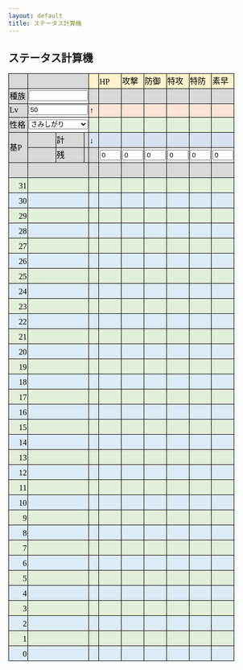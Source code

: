 ```yaml
---
layout: default
title: ステータス計算機
---
```


## ステータス計算機

<style>
<!--
@page
  {margin:.75in .7in .75in .7in;}
.style0
  {text-align:general;
  vertical-align:bottom;
  white-space:nowrap;
  color:black;
  font-size:12.0pt;
  font-weight:400;
  font-style:normal;
  text-decoration:none;
  font-family:"ＭＳ Ｐゴシック";
  border:none;}
td
  {padding-top:1px;
  padding-right:1px;
  padding-left:1px;
  color:black;
  font-size:12.0pt;
  font-weight:400;
  font-style:normal;
  text-decoration:none;
  font-family:"ＭＳ Ｐゴシック";
  text-align:general;
  vertical-align:bottom;
  border:none;
  white-space:nowrap;}
.xl65
  {color:black;
  font-size:11.0pt;}
.xl66
  {border:.5pt solid black;
  background:#DDEBF7;}
.xl67
  {border:.5pt solid black;
  background:#E2EFDA;}
.xl68
  {border:.5pt solid black;
  background:#FFF2CC;}
.xl69
  {border:.5pt solid black;
  background:#FCE4D6;}
.xl70
  {border:.5pt solid black;
  background:#D9E1F2;}
.xl71
  {border:.5pt solid black;
  background:#D9D9D9;}
.xl72
  {border-top:.5pt solid black;
  border-right:.5pt solid black;
  border-bottom:.5pt solid black;
  border-left:none;
  background:#FFF2CC;}
.xl73
  {text-align:center;
  border:.5pt solid black;
  background:#D9D9D9;}
.xl74
  {border-top:.5pt solid black;
  border-right:.5pt solid black;
  border-bottom:.5pt solid black;
  border-left:none;
  background:#D9D9D9;}
.xl75
  {border-top:.5pt solid black;
  border-right:.5pt solid black;
  border-bottom:.5pt solid black;
  border-left:none;
  background:#FCE4D6;}
.xl76
  {border-top:.5pt solid black;
  border-right:.5pt solid black;
  border-bottom:.5pt solid black;
  border-left:none;
  background:#E2EFDA;}
.xl77
  {border-top:.5pt solid black;
  border-right:.5pt solid black;
  border-bottom:.5pt solid black;
  border-left:none;
  background:#D9E1F2;}
.xl78
  {border-top:.5pt solid black;
  border-right:.5pt solid black;
  border-bottom:.5pt solid black;
  border-left:none;
  background:#DDEBF7;}
.xl79
  {border-top:none;
  border-right:.5pt solid black;
  border-bottom:.5pt solid black;
  border-left:.5pt solid black;
  background:#E2EFDA;}
.xl80
  {border-top:.5pt solid black;
  border-right:none;
  border-bottom:.5pt solid black;
  border-left:.5pt solid black;
  background:#D9D9D9;}
.xl81
  {border-top:.5pt solid black;
  border-right:.5pt solid black;
  border-bottom:none;
  border-left:.5pt solid black;
  background:#D9D9D9;}
.xl82
  {border:.5pt solid black;}
.xl83
  {vertical-align:middle;
  border:.5pt solid black;
  background:#D9D9D9;}
.xl84
  {font-size:11.0pt;}
.xl85
  {border-top:.5pt solid black;
  border-right:none;
  border-bottom:.5pt solid black;
  border-left:.5pt solid black;
  background:#DDEBF7;}
.xl86
  {border-top:.5pt solid black;
  border-right:none;
  border-bottom:.5pt solid black;
  border-left:none;
  background:#DDEBF7;}
.xl87
  {border-top:.5pt solid black;
  border-right:none;
  border-bottom:.5pt solid black;
  border-left:.5pt solid black;
  background:#E2EFDA;}
.xl88
  {border-top:.5pt solid black;
  border-right:none;
  border-bottom:.5pt solid black;
  border-left:none;
  background:#E2EFDA;}
.xl89
  {border-top:none;
  border-right:.5pt solid black;
  border-bottom:.5pt solid black;
  border-left:.5pt solid black;
  background:#D9D9D9;}
.xl90
  {vertical-align:middle;
  border-top:.5pt solid black;
  border-right:.5pt solid black;
  border-bottom:none;
  border-left:.5pt solid black;
  background:#D9D9D9;}
.xl91
  {vertical-align:middle;
  border-top:none;
  border-right:.5pt solid black;
  border-bottom:.5pt solid black;
  border-left:.5pt solid black;
  background:#D9D9D9;}
.xl92
  {vertical-align:middle;
  border:.5pt solid black;}
ruby
  {ruby-align:left;}
rt
  {color:windowtext;
  font-size:6.0pt;
  font-weight:400;
  font-style:normal;
  text-decoration:none;
  font-family:"ＭＳ Ｐゴシック";
  display:none;}
-->
</style>

<table border=0 cellpadding=0 cellspacing=0 width=449 style='border-collapse: collapse;table-layout:fixed;width:337pt'>
 <tbody>
  <tr height=20 style='height:15.0pt'>
   <td height=20 class=xl71 width=44 style='height:15.0pt;width:33pt'>　</td>
   <td colspan=3 class=xl83 width=121 style='border-left:none;width:91pt'>　</td>
   <td class=xl72 width=20 style='width:15pt'>　</td>
   <td class=xl68 width=44 style='border-left:none;width:33pt'>HP</td>
   <td class=xl68 width=44 style='border-left:none;width:33pt'>攻撃</td>
   <td class=xl68 width=44 style='border-left:none;width:33pt'>防御</td>
   <td class=xl68 width=44 style='border-left:none;width:33pt'>特攻</td>
   <td class=xl68 width=44 style='border-left:none;width:33pt'>特防</td>
   <td class=xl68 width=44 style='border-left:none;width:33pt'>素早</td>
  </tr>
  <tr height=20 style='height:15.0pt'>
   <td height=20 class=xl71 style='height:15.0pt;border-top:none'>種族</td>
   <td colspan=3 class=xl92 style='border-left:none'><input type='text' style="width:89pt" id="poke"></td>
   <td class=xl74 style='border-top:none'>　</td>
   <td class=xl71 align=right style='border-top:none;border-left:none' id='base_h'></td>
   <td class=xl71 align=right style='border-top:none;border-left:none' id='base_a'></td>
   <td class=xl71 align=right style='border-top:none;border-left:none' id='base_b'></td>
   <td class=xl71 align=right style='border-top:none;border-left:none' id='base_c'></td>
   <td class=xl71 align=right style='border-top:none;border-left:none' id='base_d'></td>
   <td class=xl71 align=right style='border-top:none;border-left:none' id='base_s'></td>
  </tr>
  <tr height=20 style='height:15.0pt'>
   <td height=20 class=xl83 style='height:15.0pt;border-top:none'>Lv</td>
   <td colspan=3 class=xl92 align=right style='border-left:none'><input type='text' value="50" style="width:89pt" id="lv"></td>
   <td class=xl75 style='border-top:none'>↑</td>
   <td class=xl69 align=right style='border-top:none;border-left:none' id='upper_h'></td>
   <td class=xl69 align=right style='border-top:none;border-left:none' id='upper_a'></td>
   <td class=xl69 align=right style='border-top:none;border-left:none' id='upper_b'></td>
   <td class=xl69 align=right style='border-top:none;border-left:none' id='upper_c'></td>
   <td class=xl69 align=right style='border-top:none;border-left:none' id='upper_d'></td>
   <td class=xl69 align=right style='border-top:none;border-left:none' id='upper_s'></td>
  </tr>
  <tr height=20 style='height:15.0pt'>
   <td height=20 class=xl71 style='height:15.0pt;border-top:none'>性格</td>
   <td colspan=3 class=xl92 style='border-left:none'>
     <select id="nature" style="width:89pt">
       <option value="さみしがり">さみしがり</option>
       <option value="ゆうかん">ゆうかん</option>
       <option value="いじっぱり">いじっぱり</option>
       <option value="やんちゃ">やんちゃ</option>
       <option value="ずぶとい">ずぶとい</option>
       <option value="のんき">のんき</option>
       <option value="わんぱく">わんぱく</option>
       <option value="のうてんき">のうてんき</option>
       <option value="おくびょう">おくびょう</option>
       <option value="せっかち">せっかち</option>
       <option value="ようき">ようき</option>
       <option value="むじゃき">むじゃき</option>
       <option value="ひかえめ">ひかえめ</option>
       <option value="おっとり">おっとり</option>
       <option value="れいせい">れいせい</option>
       <option value="うっかりや">うっかりや</option>
       <option value="おだやか">おだやか</option>
       <option value="おとなしい">おとなしい</option>
       <option value="なまいき">なまいき</option>
       <option value="しんちょう">しんちょう</option>
       <option value="がんばりや">がんばりや</option>
       <option value="きまぐれ">きまぐれ</option>
       <option value="すなお">すなお</option>
       <option value="てれや">てれや</option>
       <option value="まじめ">まじめ</option>
     </select>
   </td>
   <td class=xl76 style='border-top:none'>　</td>
   <td class=xl67 align=right style='border-top:none;border-left:none' id='normal_h'></td>
   <td class=xl67 align=right style='border-top:none;border-left:none' id='normal_a'></td>
   <td class=xl67 align=right style='border-top:none;border-left:none' id='normal_b'></td>
   <td class=xl67 align=right style='border-top:none;border-left:none' id='normal_c'></td>
   <td class=xl67 align=right style='border-top:none;border-left:none' id='normal_d'></td>
   <td class=xl67 align=right style='border-top:none;border-left:none' id='normal_s'></td>
  </tr>
  <tr height=20 style='height:15.0pt'>
   <td rowspan=2 height=40 class=xl90 style='border-bottom:.5pt solid black;  height:30.0pt;border-top:none'>基P</td>
   <td class=xl83 style='border-top:none;border-left:none'></td>
   <td class=xl81 style='border-top:none;border-left:none'>計</td>
   <td class=xl81 align=right style='border-top:none;border-left:none' id='ev_all'></td>
   <td class=xl77 style='border-top:none'>↓</td>
   <td class=xl70 align=right style='border-top:none;border-left:none' id='lower_h'></td>
   <td class=xl70 align=right style='border-top:none;border-left:none' id='lower_a'></td>
   <td class=xl70 align=right style='border-top:none;border-left:none' id='lower_b'></td>
   <td class=xl70 align=right style='border-top:none;border-left:none' id='lower_c'></td>
   <td class=xl70 align=right style='border-top:none;border-left:none' id='lower_d'></td>
   <td class=xl70 align=right style='border-top:none;border-left:none' id='lower_s'></td>
  </tr>
  <tr height=20 style='height:15.0pt'>
   <td height=20 class=xl80 style='height:15.0pt;border-top:none;border-left:  none'>　</td>
   <td class=xl71>残</td>
   <td class=xl71 align=right style='border-left:none' id='ev_rest'></td>
   <td class=xl74 style='border-top:none'>　</td>
   <td class=xl82 align=right style='border-top:none;border-left:none'><input type='text' value="0" style="width:31pt" id='ev_h'></td>
   <td class=xl82 align=right style='border-top:none;border-left:none'><input type='text' value="0" style="width:31pt" id='ev_a'></td>
   <td class=xl82 align=right style='border-top:none;border-left:none'><input type='text' value="0" style="width:31pt" id='ev_b'></td>
   <td class=xl82 align=right style='border-top:none;border-left:none'><input type='text' value="0" style="width:31pt" id='ev_c'></td>
   <td class=xl82 align=right style='border-top:none;border-left:none'><input type='text' value="0" style="width:31pt" id='ev_d'></td>
   <td class=xl82 align=right style='border-top:none;border-left:none'><input type='text' value="0" style="width:31pt" id='ev_s'></td>
  </tr>
  <tr height=20 style='height:15.0pt'>
   <td height=20 class=xl71 style='height:15.0pt;border-top:none'>　</td>
   <td colspan=3 class=xl71 style='border-left:none'>　</td>
   <td class=xl74 style='border-top:none'>　</td>
   <td class=xl73 style='border-top:none;border-left:none' id='nature_h'></td>
   <td class=xl73 style='border-top:none;border-left:none' id='nature_a'></td>
   <td class=xl73 style='border-top:none;border-left:none' id='nature_b'></td>
   <td class=xl73 style='border-top:none;border-left:none' id='nature_c'></td>
   <td class=xl73 style='border-top:none;border-left:none' id='nature_d'></td>
   <td class=xl73 style='border-top:none;border-left:none' id='nature_s'></td>
  </tr>
  <tr height=20 style='height:15.0pt'>
   <td height=20 class=xl67 align=right style='height:15.0pt;border-top:none'>31</td>
   <td colspan=3 class=xl87 style='border-right:.5pt solid black;border-left:  none'>　</td>
   <td class=xl76 style='border-top:none'>　</td>
   <td class=xl67 align=right style='border-top:none;border-left:none' id='h31'></td>
   <td class=xl67 align=right style='border-top:none;border-left:none' id='a31'></td>
   <td class=xl67 align=right style='border-top:none;border-left:none' id='b31'></td>
   <td class=xl67 align=right style='border-top:none;border-left:none' id='c31'></td>
   <td class=xl67 align=right style='border-top:none;border-left:none' id='d31'></td>
   <td class=xl67 align=right style='border-top:none;border-left:none' id='s31'></td>
  </tr>
  <tr height=20 style='height:15.0pt'>
   <td height=20 class=xl66 align=right style='height:15.0pt;border-top:none'>30</td>
   <td colspan=3 class=xl85 style='border-right:.5pt solid black;border-left: none'>　</td>
   <td class=xl78 style='border-top:none'>　</td>
   <td class=xl66 align=right style='border-top:none;border-left:none' id='h30'></td>
   <td class=xl66 align=right style='border-top:none;border-left:none' id='a30'></td>
   <td class=xl66 align=right style='border-top:none;border-left:none' id='b30'></td>
   <td class=xl66 align=right style='border-top:none;border-left:none' id='c30'></td>
   <td class=xl66 align=right style='border-top:none;border-left:none' id='d30'></td>
   <td class=xl66 align=right style='border-top:none;border-left:none' id='s30'></td>
  </tr>
  <tr height=20 style='height:15.0pt'>
   <td height=20 class=xl79 align=right style='height:15.0pt'>29</td>
   <td colspan=3 class=xl87 style='border-right:.5pt solid black;border-left: none'>　</td>
   <td class=xl67 style='border-top:none;border-left:none'>　</td>
   <td class=xl67 align=right style='border-top:none;border-left:none' id='h29'></td>
   <td class=xl67 align=right style='border-top:none;border-left:none' id='a29'></td>
   <td class=xl67 align=right style='border-top:none;border-left:none' id='b29'></td>
   <td class=xl67 align=right style='border-top:none;border-left:none' id='c29'></td>
   <td class=xl67 align=right style='border-top:none;border-left:none' id='d29'></td>
   <td class=xl67 align=right style='border-top:none;border-left:none' id='s29'></td>
  </tr>
  <tr height=20 style='height:15.0pt'>
   <td height=20 class=xl66 align=right style='height:15.0pt;border-top:none'>28</td>
   <td colspan=3 class=xl85 style='border-right:.5pt solid black;border-left: none'>　</td>
   <td class=xl66 style='border-top:none;border-left:none'>　</td>
   <td class=xl66 align=right style='border-top:none;border-left:none' id='h28'></td>
   <td class=xl66 align=right style='border-top:none;border-left:none' id='a28'></td>
   <td class=xl66 align=right style='border-top:none;border-left:none' id='b28'></td>
   <td class=xl66 align=right style='border-top:none;border-left:none' id='c28'></td>
   <td class=xl66 align=right style='border-top:none;border-left:none' id='d28'></td>
   <td class=xl66 align=right style='border-top:none;border-left:none' id='s28'></td>
  </tr>
  <tr height=20 style='height:15.0pt'>
   <td height=20 class=xl67 align=right style='height:15.0pt;border-top:none'>27</td>
   <td colspan=3 class=xl87 style='border-right:.5pt solid black;border-left: none'>　</td>
   <td class=xl67 style='border-top:none;border-left:none'>　</td>
   <td class=xl67 align=right style='border-top:none;border-left:none' id='h27'></td>
   <td class=xl67 align=right style='border-top:none;border-left:none' id='a27'></td>
   <td class=xl67 align=right style='border-top:none;border-left:none' id='b27'></td>
   <td class=xl67 align=right style='border-top:none;border-left:none' id='c27'></td>
   <td class=xl67 align=right style='border-top:none;border-left:none' id='d27'></td>
   <td class=xl67 align=right style='border-top:none;border-left:none' id='s27'></td>
  </tr>
  <tr height=20 style='height:15.0pt'>
   <td height=20 class=xl66 align=right style='height:15.0pt;border-top:none'>26</td>
   <td colspan=3 class=xl85 style='border-right:.5pt solid black;border-left: none'>　</td>
   <td class=xl66 style='border-top:none;border-left:none'>　</td>
   <td class=xl66 align=right style='border-top:none;border-left:none' id='h26'></td>
   <td class=xl66 align=right style='border-top:none;border-left:none' id='a26'></td>
   <td class=xl66 align=right style='border-top:none;border-left:none' id='b26'></td>
   <td class=xl66 align=right style='border-top:none;border-left:none' id='c26'></td>
   <td class=xl66 align=right style='border-top:none;border-left:none' id='d26'></td>
   <td class=xl66 align=right style='border-top:none;border-left:none' id='s26'></td>
  </tr>
  <tr height=20 style='height:15.0pt'>
   <td height=20 class=xl67 align=right style='height:15.0pt;border-top:none'>25</td>
   <td colspan=3 class=xl87 style='border-right:.5pt solid black;border-left: none'>　</td>
   <td class=xl67 style='border-top:none;border-left:none'>　</td>
   <td class=xl67 align=right style='border-top:none;border-left:none' id='h25'></td>
   <td class=xl67 align=right style='border-top:none;border-left:none' id='a25'></td>
   <td class=xl67 align=right style='border-top:none;border-left:none' id='b25'></td>
   <td class=xl67 align=right style='border-top:none;border-left:none' id='c25'></td>
   <td class=xl67 align=right style='border-top:none;border-left:none' id='d25'></td>
   <td class=xl67 align=right style='border-top:none;border-left:none' id='s25'></td>
  </tr>
  <tr height=20 style='height:15.0pt'>
   <td height=20 class=xl66 align=right style='height:15.0pt;border-top:none'>24</td>
   <td colspan=3 class=xl85 style='border-right:.5pt solid black;border-left: none'>　</td>
   <td class=xl66 style='border-top:none;border-left:none'>　</td>
   <td class=xl66 align=right style='border-top:none;border-left:none' id='h24'></td>
   <td class=xl66 align=right style='border-top:none;border-left:none' id='a24'></td>
   <td class=xl66 align=right style='border-top:none;border-left:none' id='b24'></td>
   <td class=xl66 align=right style='border-top:none;border-left:none' id='c24'></td>
   <td class=xl66 align=right style='border-top:none;border-left:none' id='d24'></td>
   <td class=xl66 align=right style='border-top:none;border-left:none' id='s24'></td>
  </tr>
  <tr height=20 style='height:15.0pt'>
   <td height=20 class=xl67 align=right style='height:15.0pt;border-top:none'>23</td>
   <td colspan=3 class=xl87 style='border-right:.5pt solid black;border-left: none'>　</td>
   <td class=xl67 style='border-top:none;border-left:none'>　</td>
   <td class=xl67 align=right style='border-top:none;border-left:none' id='h23'></td>
   <td class=xl67 align=right style='border-top:none;border-left:none' id='a23'></td>
   <td class=xl67 align=right style='border-top:none;border-left:none' id='b23'></td>
   <td class=xl67 align=right style='border-top:none;border-left:none' id='c23'></td>
   <td class=xl67 align=right style='border-top:none;border-left:none' id='d23'></td>
   <td class=xl67 align=right style='border-top:none;border-left:none' id='s23'></td>
  </tr>
  <tr height=20 style='height:15.0pt'>
   <td height=20 class=xl66 align=right style='height:15.0pt;border-top:none'>22</td>
   <td colspan=3 class=xl85 style='border-right:.5pt solid black;border-left: none'>　</td>
   <td class=xl66 style='border-top:none;border-left:none'>　</td>
   <td class=xl66 align=right style='border-top:none;border-left:none' id='h22'></td>
   <td class=xl66 align=right style='border-top:none;border-left:none' id='a22'></td>
   <td class=xl66 align=right style='border-top:none;border-left:none' id='b22'></td>
   <td class=xl66 align=right style='border-top:none;border-left:none' id='c22'></td>
   <td class=xl66 align=right style='border-top:none;border-left:none' id='d22'></td>
   <td class=xl66 align=right style='border-top:none;border-left:none' id='s22'></td>
  </tr>
  <tr height=20 style='height:15.0pt'>
   <td height=20 class=xl67 align=right style='height:15.0pt;border-top:none'>21</td>
   <td colspan=3 class=xl87 style='border-right:.5pt solid black;border-left: none'>　</td>
   <td class=xl67 style='border-top:none;border-left:none'>　</td>
   <td class=xl67 align=right style='border-top:none;border-left:none' id='h21'></td>
   <td class=xl67 align=right style='border-top:none;border-left:none' id='a21'></td>
   <td class=xl67 align=right style='border-top:none;border-left:none' id='b21'></td>
   <td class=xl67 align=right style='border-top:none;border-left:none' id='c21'></td>
   <td class=xl67 align=right style='border-top:none;border-left:none' id='d21'></td>
   <td class=xl67 align=right style='border-top:none;border-left:none' id='s21'></td>
  </tr>
  <tr height=20 style='height:15.0pt'>
   <td height=20 class=xl66 align=right style='height:15.0pt;border-top:none'>20</td>
   <td colspan=3 class=xl85 style='border-right:.5pt solid black;border-left: none'>　</td>
   <td class=xl66 style='border-top:none;border-left:none'>　</td>
   <td class=xl66 align=right style='border-top:none;border-left:none' id='h20'></td>
   <td class=xl66 align=right style='border-top:none;border-left:none' id='a20'></td>
   <td class=xl66 align=right style='border-top:none;border-left:none' id='b20'></td>
   <td class=xl66 align=right style='border-top:none;border-left:none' id='c20'></td>
   <td class=xl66 align=right style='border-top:none;border-left:none' id='d20'></td>
   <td class=xl66 align=right style='border-top:none;border-left:none' id='s20'></td>
  </tr>
  <tr height=20 style='height:15.0pt'>
   <td height=20 class=xl67 align=right style='height:15.0pt;border-top:none'>19</td>
   <td colspan=3 class=xl87 style='border-right:.5pt solid black;border-left: none'>　</td>
   <td class=xl67 style='border-top:none;border-left:none'>　</td>
   <td class=xl67 align=right style='border-top:none;border-left:none' id='h19'></td>
   <td class=xl67 align=right style='border-top:none;border-left:none' id='a19'></td>
   <td class=xl67 align=right style='border-top:none;border-left:none' id='b19'></td>
   <td class=xl67 align=right style='border-top:none;border-left:none' id='c19'></td>
   <td class=xl67 align=right style='border-top:none;border-left:none' id='d19'></td>
   <td class=xl67 align=right style='border-top:none;border-left:none' id='s19'></td>
  </tr>
  <tr height=20 style='height:15.0pt'>
   <td height=20 class=xl66 align=right style='height:15.0pt;border-top:none'>18</td>
   <td colspan=3 class=xl85 style='border-right:.5pt solid black;border-left: none'>　</td>
   <td class=xl66 style='border-top:none;border-left:none'>　</td>
   <td class=xl66 align=right style='border-top:none;border-left:none' id='h18'></td>
   <td class=xl66 align=right style='border-top:none;border-left:none' id='a18'></td>
   <td class=xl66 align=right style='border-top:none;border-left:none' id='b18'></td>
   <td class=xl66 align=right style='border-top:none;border-left:none' id='c18'></td>
   <td class=xl66 align=right style='border-top:none;border-left:none' id='d18'></td>
   <td class=xl66 align=right style='border-top:none;border-left:none' id='s18'></td>
  </tr>
  <tr height=20 style='height:15.0pt'>
   <td height=20 class=xl67 align=right style='height:15.0pt;border-top:none'>17</td>
   <td colspan=3 class=xl87 style='border-right:.5pt solid black;border-left: none'>　</td>
   <td class=xl67 style='border-top:none;border-left:none'>　</td>
   <td class=xl67 align=right style='border-top:none;border-left:none' id='h17'></td>
   <td class=xl67 align=right style='border-top:none;border-left:none' id='a17'></td>
   <td class=xl67 align=right style='border-top:none;border-left:none' id='b17'></td>
   <td class=xl67 align=right style='border-top:none;border-left:none' id='c17'></td>
   <td class=xl67 align=right style='border-top:none;border-left:none' id='d17'></td>
   <td class=xl67 align=right style='border-top:none;border-left:none' id='s17'></td>
  </tr>
  <tr height=20 style='height:15.0pt'>
   <td height=20 class=xl66 align=right style='height:15.0pt;border-top:none'>16</td>
   <td colspan=3 class=xl85 style='border-right:.5pt solid black;border-left: none'>　</td>
   <td class=xl66 style='border-top:none;border-left:none'>　</td>
   <td class=xl66 align=right style='border-top:none;border-left:none' id='h16'></td>
   <td class=xl66 align=right style='border-top:none;border-left:none' id='a16'></td>
   <td class=xl66 align=right style='border-top:none;border-left:none' id='b16'></td>
   <td class=xl66 align=right style='border-top:none;border-left:none' id='c16'></td>
   <td class=xl66 align=right style='border-top:none;border-left:none' id='d16'></td>
   <td class=xl66 align=right style='border-top:none;border-left:none' id='s16'></td>
  </tr>
  <tr height=20 style='height:15.0pt'>
   <td height=20 class=xl67 align=right style='height:15.0pt;border-top:none'>15</td>
   <td colspan=3 class=xl87 style='border-right:.5pt solid black;border-left: none'>　</td>
   <td class=xl67 style='border-top:none;border-left:none'>　</td>
   <td class=xl67 align=right style='border-top:none;border-left:none' id='h15'></td>
   <td class=xl67 align=right style='border-top:none;border-left:none' id='a15'></td>
   <td class=xl67 align=right style='border-top:none;border-left:none' id='b15'></td>
   <td class=xl67 align=right style='border-top:none;border-left:none' id='c15'></td>
   <td class=xl67 align=right style='border-top:none;border-left:none' id='d15'></td>
   <td class=xl67 align=right style='border-top:none;border-left:none' id='s15'></td>
  </tr>
  <tr height=20 style='height:15.0pt'>
   <td height=20 class=xl66 align=right style='height:15.0pt;border-top:none'>14</td>
   <td colspan=3 class=xl85 style='border-right:.5pt solid black;border-left: none'>　</td>
   <td class=xl66 style='border-top:none;border-left:none'>　</td>
   <td class=xl66 align=right style='border-top:none;border-left:none' id='h14'></td>
   <td class=xl66 align=right style='border-top:none;border-left:none' id='a14'></td>
   <td class=xl66 align=right style='border-top:none;border-left:none' id='b14'></td>
   <td class=xl66 align=right style='border-top:none;border-left:none' id='c14'></td>
   <td class=xl66 align=right style='border-top:none;border-left:none' id='d14'></td>
   <td class=xl66 align=right style='border-top:none;border-left:none' id='s14'></td>
  </tr>
  <tr height=20 style='height:15.0pt'>
   <td height=20 class=xl67 align=right style='height:15.0pt;border-top:none'>13</td>
   <td colspan=3 class=xl87 style='border-right:.5pt solid black;border-left: none'>　</td>
   <td class=xl67 style='border-top:none;border-left:none'>　</td>
   <td class=xl67 align=right style='border-top:none;border-left:none' id='h13'></td>
   <td class=xl67 align=right style='border-top:none;border-left:none' id='a13'></td>
   <td class=xl67 align=right style='border-top:none;border-left:none' id='b13'></td>
   <td class=xl67 align=right style='border-top:none;border-left:none' id='c13'></td>
   <td class=xl67 align=right style='border-top:none;border-left:none' id='d13'></td>
   <td class=xl67 align=right style='border-top:none;border-left:none' id='s13'></td>
  </tr>
  <tr height=20 style='height:15.0pt'>
   <td height=20 class=xl66 align=right style='height:15.0pt;border-top:none'>12</td>
   <td colspan=3 class=xl85 style='border-right:.5pt solid black;border-left: none'>　</td>
   <td class=xl66 style='border-top:none;border-left:none'>　</td>
   <td class=xl66 align=right style='border-top:none;border-left:none' id='h12'></td>
   <td class=xl66 align=right style='border-top:none;border-left:none' id='a12'></td>
   <td class=xl66 align=right style='border-top:none;border-left:none' id='b12'></td>
   <td class=xl66 align=right style='border-top:none;border-left:none' id='c12'></td>
   <td class=xl66 align=right style='border-top:none;border-left:none' id='d12'></td>
   <td class=xl66 align=right style='border-top:none;border-left:none' id='s12'></td>
  </tr>
  <tr height=20 style='height:15.0pt'>
   <td height=20 class=xl67 align=right style='height:15.0pt;border-top:none'>11</td>
   <td colspan=3 class=xl87 style='border-right:.5pt solid black;border-left: none'>　</td>
   <td class=xl67 style='border-top:none;border-left:none'>　</td>
   <td class=xl67 align=right style='border-top:none;border-left:none' id='h11'></td>
   <td class=xl67 align=right style='border-top:none;border-left:none' id='a11'></td>
   <td class=xl67 align=right style='border-top:none;border-left:none' id='b11'></td>
   <td class=xl67 align=right style='border-top:none;border-left:none' id='c11'></td>
   <td class=xl67 align=right style='border-top:none;border-left:none' id='d11'></td>
   <td class=xl67 align=right style='border-top:none;border-left:none' id='s11'></td>
  </tr>
  <tr height=20 style='height:15.0pt'>
   <td height=20 class=xl66 align=right style='height:15.0pt;border-top:none'>10</td>
   <td colspan=3 class=xl85 style='border-right:.5pt solid black;border-left: none'>　</td>
   <td class=xl66 style='border-top:none;border-left:none'>　</td>
   <td class=xl66 align=right style='border-top:none;border-left:none' id='h10'></td>
   <td class=xl66 align=right style='border-top:none;border-left:none' id='a10'></td>
   <td class=xl66 align=right style='border-top:none;border-left:none' id='b10'></td>
   <td class=xl66 align=right style='border-top:none;border-left:none' id='c10'></td>
   <td class=xl66 align=right style='border-top:none;border-left:none' id='d10'></td>
   <td class=xl66 align=right style='border-top:none;border-left:none' id='s10'></td>
  </tr>
  <tr height=20 style='height:15.0pt'>
   <td height=20 class=xl67 align=right style='height:15.0pt;border-top:none'>9</td>
   <td colspan=3 class=xl87 style='border-right:.5pt solid black;border-left: none'>　</td>
   <td class=xl67 style='border-top:none;border-left:none'>　</td>
   <td class=xl67 align=right style='border-top:none;border-left:none' id='h9'></td>
   <td class=xl67 align=right style='border-top:none;border-left:none' id='a9'></td>
   <td class=xl67 align=right style='border-top:none;border-left:none' id='b9'></td>
   <td class=xl67 align=right style='border-top:none;border-left:none' id='c9'></td>
   <td class=xl67 align=right style='border-top:none;border-left:none' id='d9'></td>
   <td class=xl67 align=right style='border-top:none;border-left:none' id='s9'></td>
  </tr>
  <tr height=20 style='height:15.0pt'>
   <td height=20 class=xl66 align=right style='height:15.0pt;border-top:none'>8</td>
   <td colspan=3 class=xl85 style='border-right:.5pt solid black;border-left: none'>　</td>
   <td class=xl66 style='border-top:none;border-left:none'>　</td>
   <td class=xl66 align=right style='border-top:none;border-left:none' id='h8'></td>
   <td class=xl66 align=right style='border-top:none;border-left:none' id='a8'></td>
   <td class=xl66 align=right style='border-top:none;border-left:none' id='b8'></td>
   <td class=xl66 align=right style='border-top:none;border-left:none' id='c8'></td>
   <td class=xl66 align=right style='border-top:none;border-left:none' id='d8'></td>
   <td class=xl66 align=right style='border-top:none;border-left:none' id='s8'></td>
  </tr>
  <tr height=20 style='height:15.0pt'>
   <td height=20 class=xl67 align=right style='height:15.0pt;border-top:none'>7</td>
   <td colspan=3 class=xl87 style='border-right:.5pt solid black;border-left: none'>　</td>
   <td class=xl67 style='border-top:none;border-left:none'>　</td>
   <td class=xl67 align=right style='border-top:none;border-left:none' id='h7'></td>
   <td class=xl67 align=right style='border-top:none;border-left:none' id='a7'></td>
   <td class=xl67 align=right style='border-top:none;border-left:none' id='b7'></td>
   <td class=xl67 align=right style='border-top:none;border-left:none' id='c7'></td>
   <td class=xl67 align=right style='border-top:none;border-left:none' id='d7'></td>
   <td class=xl67 align=right style='border-top:none;border-left:none' id='s7'></td>
  </tr>
  <tr height=20 style='height:15.0pt'>
   <td height=20 class=xl66 align=right style='height:15.0pt;border-top:none'>6</td>
   <td colspan=3 class=xl85 style='border-right:.5pt solid black;border-left: none'>　</td>
   <td class=xl66 style='border-top:none;border-left:none'>　</td>
   <td class=xl66 align=right style='border-top:none;border-left:none' id='h6'></td>
   <td class=xl66 align=right style='border-top:none;border-left:none' id='a6'></td>
   <td class=xl66 align=right style='border-top:none;border-left:none' id='b6'></td>
   <td class=xl66 align=right style='border-top:none;border-left:none' id='c6'></td>
   <td class=xl66 align=right style='border-top:none;border-left:none' id='d6'></td>
   <td class=xl66 align=right style='border-top:none;border-left:none' id='s6'></td>
  </tr>
  <tr height=20 style='height:15.0pt'>
   <td height=20 class=xl67 align=right style='height:15.0pt;border-top:none'>5</td>
   <td colspan=3 class=xl87 style='border-right:.5pt solid black;border-left: none'>　</td>
   <td class=xl67 style='border-top:none;border-left:none'>　</td>
   <td class=xl67 align=right style='border-top:none;border-left:none' id='h5'></td>
   <td class=xl67 align=right style='border-top:none;border-left:none' id='a5'></td>
   <td class=xl67 align=right style='border-top:none;border-left:none' id='b5'></td>
   <td class=xl67 align=right style='border-top:none;border-left:none' id='c5'></td>
   <td class=xl67 align=right style='border-top:none;border-left:none' id='d5'></td>
   <td class=xl67 align=right style='border-top:none;border-left:none' id='s5'></td>
  </tr>
  <tr height=20 style='height:15.0pt'>
   <td height=20 class=xl66 align=right style='height:15.0pt;border-top:none'>4</td>
   <td colspan=3 class=xl85 style='border-right:.5pt solid black;border-left: none'>　</td>
   <td class=xl66 style='border-top:none;border-left:none'>　</td>
   <td class=xl66 align=right style='border-top:none;border-left:none' id='h4'></td>
   <td class=xl66 align=right style='border-top:none;border-left:none' id='a4'></td>
   <td class=xl66 align=right style='border-top:none;border-left:none' id='b4'></td>
   <td class=xl66 align=right style='border-top:none;border-left:none' id='c4'></td>
   <td class=xl66 align=right style='border-top:none;border-left:none' id='d4'></td>
   <td class=xl66 align=right style='border-top:none;border-left:none' id='s4'></td>
  </tr>
  <tr height=20 style='height:15.0pt'>
   <td height=20 class=xl67 align=right style='height:15.0pt;border-top:none'>3</td>
   <td colspan=3 class=xl87 style='border-right:.5pt solid black;border-left: none'>　</td>
   <td class=xl67 style='border-top:none;border-left:none'>　</td>
   <td class=xl67 align=right style='border-top:none;border-left:none' id='h3'></td>
   <td class=xl67 align=right style='border-top:none;border-left:none' id='a3'></td>
   <td class=xl67 align=right style='border-top:none;border-left:none' id='b3'></td>
   <td class=xl67 align=right style='border-top:none;border-left:none' id='c3'></td>
   <td class=xl67 align=right style='border-top:none;border-left:none' id='d3'></td>
   <td class=xl67 align=right style='border-top:none;border-left:none' id='s3'></td>
  </tr>
  <tr height=20 style='height:15.0pt'>
   <td height=20 class=xl66 align=right style='height:15.0pt;border-top:none'>2</td>
   <td colspan=3 class=xl85 style='border-right:.5pt solid black;border-left: none'>　</td>
   <td class=xl66 style='border-top:none;border-left:none'>　</td>
   <td class=xl66 align=right style='border-top:none;border-left:none' id='h2'></td>
   <td class=xl66 align=right style='border-top:none;border-left:none' id='a2'></td>
   <td class=xl66 align=right style='border-top:none;border-left:none' id='b2'></td>
   <td class=xl66 align=right style='border-top:none;border-left:none' id='c2'></td>
   <td class=xl66 align=right style='border-top:none;border-left:none' id='d2'></td>
   <td class=xl66 align=right style='border-top:none;border-left:none' id='s2'></td>
  </tr>
  <tr height=20 style='height:15.0pt'>
   <td height=20 class=xl67 align=right style='height:15.0pt;border-top:none'>1</td>
   <td colspan=3 class=xl87 style='border-right:.5pt solid black;border-left: none'>　</td>
   <td class=xl67 style='border-top:none;border-left:none'>　</td>
   <td class=xl67 align=right style='border-top:none;border-left:none' id='h1'></td>
   <td class=xl67 align=right style='border-top:none;border-left:none' id='a1'></td>
   <td class=xl67 align=right style='border-top:none;border-left:none' id='b1'></td>
   <td class=xl67 align=right style='border-top:none;border-left:none' id='c1'></td>
   <td class=xl67 align=right style='border-top:none;border-left:none' id='d1'></td>
   <td class=xl67 align=right style='border-top:none;border-left:none' id='s1'></td>
  </tr>
  <tr height=20 style='height:15.0pt'>
   <td height=20 class=xl66 align=right style='height:15.0pt;border-top:none'>0</td>
   <td colspan=3 class=xl85 style='border-right:.5pt solid black;border-left: none'>　</td>
   <td class=xl66 style='border-top:none;border-left:none'>　</td>
   <td class=xl66 align=right style='border-top:none;border-left:none' id='h0'></td>
   <td class=xl66 align=right style='border-top:none;border-left:none' id='a0'></td>
   <td class=xl66 align=right style='border-top:none;border-left:none' id='b0'></td>
   <td class=xl66 align=right style='border-top:none;border-left:none' id='c0'></td>
   <td class=xl66 align=right style='border-top:none;border-left:none' id='d0'></td>
   <td class=xl66 align=right style='border-top:none;border-left:none' id='s0'></td>
  </tr>
 </tbody>
</table>
